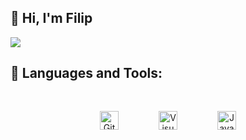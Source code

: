 ## 👋 Hi, I'm Filip
![](https://komarev.com/ghpvc/?username=Ajo2k&label=PROFILE+VIEWS)<br/>

## 🔧 Languages and Tools:

<div align="center">  
<img style="margin: 30px" src="https://img.shields.io/badge/-Github-black?style=flat&logo=github" alt="GitHub" height="30" />    
<img style="margin: 30px" src="https://img.shields.io/badge/-Visual%20Studio%20Code-black?style=flat&logo=visual-studio-code" alt="Visual Studio Code" height="30" />  
<img style="margin: 30px" src="https://img.shields.io/badge/-JavaScript-black?style=flat&logo=javascript" alt="JavaScript" height="30" />  
</div>  
